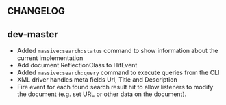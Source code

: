 CHANGELOG
---------

dev-master
----------

- Added `massive:search:status` command to show information about the current implementation
- Add document ReflectionClass to HitEvent
- Added `massive:search:query` command to execute queries from the CLI
- XML driver handles meta fields Url, Title and Description
- Fire event for each found search result hit to allow listeners to modify the document (e.g.
  set URL or other data on the document).
